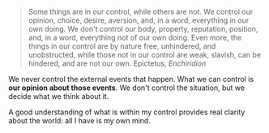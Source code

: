 > Some things are in our control, while others are not. We control our opinion, choice, desire, aversion, and, in a word, everything in our own doing. We don't control our body, property, reputation, position, and, in a word, everything not of our own doing. Even more, the things in our control are by nature free, unhindered, and unobstructed, while those not in our control are weak, slavish, can be hindered, and are not our own. Epictetus, _Enchiridion_

We never control the external events that happen. What we can control is **our opinion about those events**. We don't control the situation, but we decide what we think about it.

A good understanding of what is within my control provides real clarity about the world: all I have is my own mind.